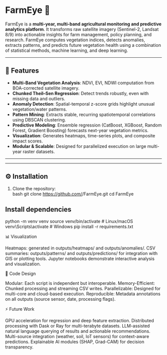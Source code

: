 # FarmEye 🌱

FarmEye is a **multi-year, multi-band agricultural monitoring and predictive analytics platform**. It transforms raw satellite imagery (Sentinel-2, Landsat 8/9) into actionable insights for farm management, policy planning, and research. FarmEye computes vegetation indices, detects anomalies, extracts patterns, and predicts future vegetation health using a combination of statistical methods, machine learning, and deep learning.  

---

## 🚀 Features  

- **Multi-Band Vegetation Analysis**: NDVI, EVI, NDWI computation from BOA-corrected satellite imagery.  
- **Chunked Theil–Sen Regression**: Detect trends robustly, even with missing data and outliers.  
- **Anomaly Detection**: Spatial-temporal z-score grids highlight unusual vegetation/water patterns.  
- **Pattern Mining**: Extracts stable, recurring spatiotemporal correlations using DBSCAN clustering.  
- **Predictive Modeling**: Ensemble regression (CatBoost, XGBoost, Random Forest, Gradient Boosting) forecasts next-year vegetation metrics.  
- **Visualization**: Generates heatmaps, time-series plots, and composite impact scores.  
- **Modular & Scalable**: Designed for parallelized execution on large multi-year raster datasets.  

---

---

## ⚙️ Installation  

1. Clone the repository:  
bash
git clone https://github.com/<username>/FarmEye.git
cd FarmEye

## Install dependencies
python -m venv venv
source venv/bin/activate      # Linux/macOS
venv\Scripts\activate         # Windows
pip install -r requirements.txt

📊 Visualization

Heatmaps: generated in outputs/heatmaps/ and outputs/anomalies/.
CSV summaries: outputs/patterns/ and outputs/predictions/ for integration with GIS or plotting tools.
Jupyter notebooks demonstrate interactive analysis and visualization.

🧩 Code Design

Modular: Each script is independent but interoperable.
Memory-Efficient: Chunked processing and streaming CSV writes.
Parallelizable: Designed for multi-core and cloud-based execution.
Reproducible: Metadata annotations on all outputs (source sensor, date, processing flags).

⚡ Future Work

GPU acceleration for regression and deep feature extraction.
Distributed processing with Dask or Ray for multi-terabyte datasets.
LLM-assisted natural language querying of results and actionable recommendations.
Multi-source integration (weather, soil, IoT sensors) for context-aware predictions.
Explainable AI modules (SHAP, Grad-CAM) for decision transparency.
